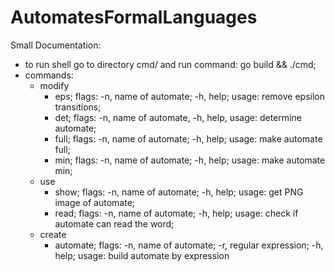 # AutomatesFormalLanguages

Small Documentation:

- to run shell go to directory cmd/ and run command: go build && ./cmd;
- commands:
    - modify
        - eps; flags: -n, name of automate; -h, help; usage: remove epsilon transitions;
        - det; flags: -n, name of automate, -h, help, usage: determine automate;
        - full; flags: -n, name of automate; -h, help; usage: make automate full;
        - min; flags: -n, name of automate; -h, help; usage: make automate min;
    - use
        - show; flags: -n, name of automate; -h, help; usage: get PNG image of automate;
        - read; flags: -n, name of automate; -h, help; usage: check if automate can read the word;
    - create 
        - automate; flags: -n, name of automate; -r, regular expression; -h, help; usage: build automate by expression